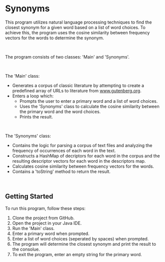 <h1>Synonyms</h1>



<!-- Program Description -->
This program utilizes natural language processing techniques to find the closest synonym for a given word based on a list of word choices. To achieve this, the program uses the cosine similarity between frequency vectors for the words to determine the synonym.

<br>

The program consists of two classes: 'Main' and 'Synonyms'.

<br>

The 'Main' class:
- Generates a corpus of classic literature by attempting to create a predefined array of URLs to literature from www.gutenberg.org.
- Enters a loop which:
  - Prompts the user to enter a primary word and a list of word choices.
  - Uses the 'Synonyms' class to calculate the cosine similarity between the primary word and the word choices.
  - Prints the result.

<br>

The 'Synonyms' class:
- Contains the logic for parsing a corpus of text files and analyzing the frequency of occurrences of each word in the text.
- Constructs a HashMap of decriptors for each word in the corpus and the resulting descriptor vectors for each word in the descriptors map.
- Calculates cosine similarity between frequency vectors for the words.
- Contains a 'toString' method to return the result.

<br>



<!-- Getting Started -->
<h2>Getting Started</h2>
To run this program, follow these steps:

1. Clone the project from GitHub.
2. Open the project in your Java IDE.
3. Run the 'Main' class.
4. Enter a primary word when prompted.
5. Enter a list of word choices (seperated by spaces) when prompted.
6. The program will determine the closest synonym and print the result to the consolue.
7. To exit the program, enter an empty string for the primary word.
